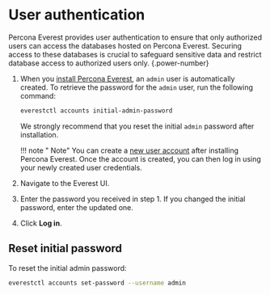 # User authentication

Percona Everest provides user authentication to ensure that only authorized users can access the databases hosted on Percona Everest. Securing access to these databases is crucial to safeguard sensitive data and restrict database access to authorized users only. 
{.power-number}

1. When you [install Percona Everest](../install/installEverest.md), an `admin` user is automatically created. To retrieve the password for the `admin` user, run the following command:

    ```sh
    everestctl accounts initial-admin-password
    ```

    We strongly recommend that you reset the  initial `admin` password after installation.

    
    !!! note " Note"
        You can create a [new user account](manage_users.md#create-a-new-user) after installing Percona Everest. Once the account is created, you can then log in using your newly created user credentials.


2. Navigate to the Everest UI.

3. Enter the password you received in step 1. If you changed the initial password, enter the updated one.

4. Click **Log in**.


## Reset initial password

To reset the initial admin password:

```sh
everestctl accounts set-password --username admin
```







